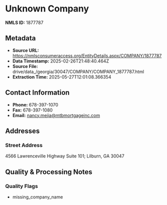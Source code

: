 # Unknown Company

**NMLS ID:** 1877787

## Metadata
- **Source URL:** https://nmlsconsumeraccess.org/EntityDetails.aspx/COMPANY/1877787
- **Data Timestamp:** 2025-02-26T21:48:40.464Z
- **Source File:** drive/data_/georgia/30047/COMPANY/COMPANY_1877787.html
- **Extraction Time:** 2025-05-27T12:01:08.366354

## Contact Information
- **Phone:** 678-397-1070
- **Fax:** 678-397-1080
- **Email:** nancy.mejia@mtbmortgageinc.com

## Addresses
### Street Address
4566 Lawrenceville Highway Suite 101; Lilburn, GA 30047

## Quality & Processing Notes
### Quality Flags
- missing_company_name
